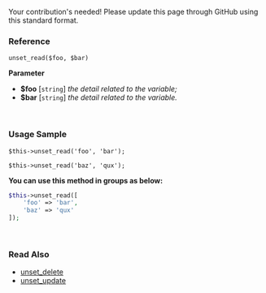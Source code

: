 Your contribution's needed!
Please update this page through GitHub using this standard format.

### Reference
`unset_read($foo, $bar)`

**Parameter**
* **$foo** [`string`] *the detail related to the variable;*
* **$bar** [`string`] *the detail related to the variable.*

&nbsp;

### Usage Sample
`$this->unset_read('foo', 'bar');`

`$this->unset_read('baz', 'qux');`

**You can use this method in groups as below:**
```php
$this->unset_read([
    'foo' => 'bar',
    'baz' => 'qux'
]);
```

&nbsp;

### Read Also
* [unset_delete](./unset_delete)
* [unset_update](./unset_update)
